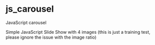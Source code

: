 # js_carousel
JavaScript carousel

Simple JavaScript Slide Show with 4 images (this is just a training test, please ignore the issue with the image ratio)
